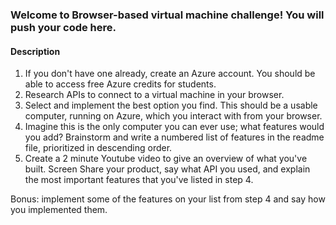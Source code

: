 
### Welcome to Browser-based virtual machine challenge! You will push your code here.

#### Description
1. If you don't have one already, create an Azure account. You should be able to access free Azure credits for students.
2. Research APIs to connect to a virtual machine in your browser.
3. Select and implement the best option you find. This should be a usable computer, running on Azure, which you interact with from your browser.
4. Imagine this is the only computer you can ever use; what features would you add? Brainstorm and write a numbered list of features in the readme file, prioritized in descending order. 
5. Create a 2 minute Youtube video to give an overview of what you've built. Screen Share your product, say what API you used, and explain the most important features that you've listed in step 4.

Bonus: implement some of the features on your list from step 4 and say how you implemented them.
    